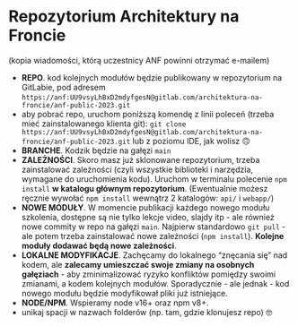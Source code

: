 #  Repozytorium Architektury na Froncie

(kopia wiadomości, którą uczestnicy ANF powinni otrzymać e-mailem)

  - **REPO**. kod kolejnych modułów będzie publikowany w repozytorium na GitLabie, pod adresem `https://anf:UU9vsyLhBxD2mdyfgesN@gitlab.com/architektura-na-froncie/anf-public-2023.git`
  - aby pobrać repo, uruchom poniższą komendę z linii poleceń (trzeba mieć zainstalowanego klienta git): `git clone https://anf:UU9vsyLhBxD2mdyfgesN@gitlab.com/architektura-na-froncie/anf-public-2023.git` lub z poziomu IDE, jak wolisz 🙃
  - **BRANCHE**. Kodzik będzie na gałęzi `main`
  - **ZALEŻNOŚCI**. Skoro masz już sklonowane repozytorium, trzeba zainstalować zależności (czyli wszystkie biblioteki i narzędzia, wymagane do uruchomienia kodu). Uruchom w terminalu polecenie `npm install` **w katalogu głównym repozytorium**. (Ewentualnie możesz ręcznie wywołać `npm install` wewnątrz 2 katalogów: `api/` i `webapp/`)
  - **NOWE MODUŁY**. W momencie publikacji każdego nowego modułu szkolenia, dostępne są nie tylko lekcje video, slajdy itp - ale również nowe commity w repo na gałęzi `main`. Najpierw standardowo `git pull` - ale potem trzeba zainstalować nowe zależności (`npm install`). **Kolejne moduły dodawać będą nowe zależności**.
  - **LOKALNE MODYFIKACJE**. Zachęcamy do lokalnego “znęcania się” nad kodem, ale **zalecamy umieszczać swoje zmiany na osobnych gałęziach** - aby zminimalizować ryzyko konfliktów pomiędzy swoimi zmianami, a kodem kolejnych modułów. Sporadycznie - ale jednak - kod nowego modułu będzie modyfikował pliki już istniejące.
  - **NODE/NPM**. Wspieramy node v16+ oraz npm v8+.
  - unikaj spacji w nazwach folderów (np. tam, gdzie klonujesz repo) 🤓